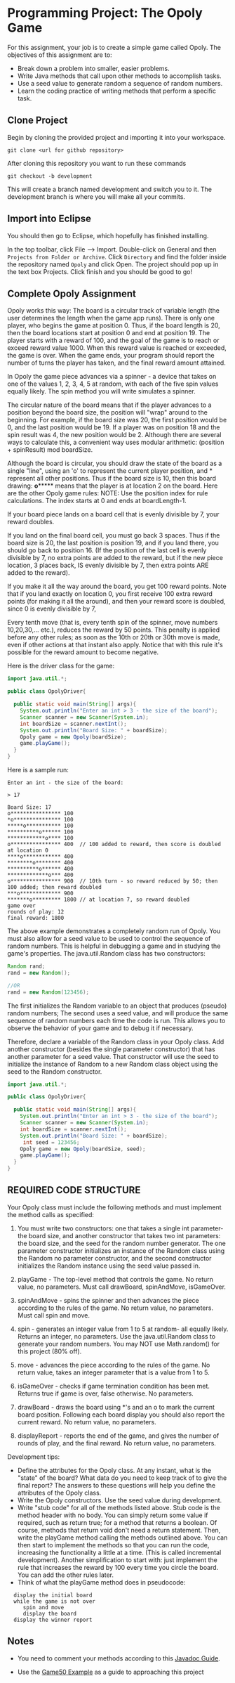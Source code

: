 # Programming Project: The Opoly Game

For this assignment, your job is to create a simple game called Opoly.
The objectives of this assignment are to:

- Break down a problem into smaller, easier problems.
- Write Java methods that call upon other methods to accomplish tasks.
- Use a seed value to generate random a sequence of random numbers.
- Learn the coding practice of writing methods that perform a specific task.

## Clone Project

Begin by cloning the provided project and importing it into your workspace.

`git clone <url for github repository>`

After cloning this repository you want to run these commands

`git checkout -b development`

This will create a branch named development and switch you to it. The development branch is where you will make all your commits.

## Import into Eclipse

You should then go to Eclipse, which hopefully has finished installing.

In the top toolbar, click File --> Import. Double-click on General and then `Projects from Folder or Archive`. Click `Directory` and find the folder inside the repository named `Opoly` and click Open. The project should pop up in the text box Projects. Click finish and you should be good to go!

## Complete Opoly Assignment

Opoly works this way: The board is a circular track of variable length (the user determines the length when the game app runs). There is only one player, who begins the game at position 0.
Thus, if the board length is 20, then the board locations start at position 0 and end at position 19. The player starts with a reward of 100, and the goal of the game is to reach or exceed reward value 1000. When this reward value is reached or exceeded, the game is over. When the game ends, your program should report the number of turns the player has taken, and the final reward amount attained.

In Opoly the game piece advances via a spinner - a device that takes on one of the values 1, 2, 3, 4, 5 at random, with each of the five spin values equally likely. The spin method you will write simulates a spinner.

The circular nature of the board means that if the player advances to a position beyond the board size, the position will "wrap" around to the beginning. For example, if the board size was 20, the first position would be 0, and the last position would be 19. If a player was on position 18 and the spin result was 4, the new position would be 2. Although there are several ways to calculate this, a convenient way uses modular arithmetic: (position + spinResult) mod boardSize.

Although the board is circular, you should draw the state of the board as a single "line", using an 'o' to represent the current player position, and \* represent all other positions.
Thus if the board size is 10, then this board drawing:
**o**\*\*\*\*\*
means that the player is at location 2 on the board.
Here are the other Opoly game rules:
NOTE: Use the position index for rule calculations. The index starts at 0 and ends at boardLength-1.

If your board piece lands on a board cell that is evenly divisible by 7, your reward doubles.

If you land on the final board cell, you must go back 3 spaces. Thus if the board size is 20, the last position is position 19, and if you land there, you should go back to position 16. (If the position of the last cell is evenly divisible by 7, no extra points are added to the reward, but if the new piece location, 3 places back, IS evenly divisible by 7, then extra points ARE added to the reward).

If you make it all the way around the board, you get 100 reward points. Note that if you land exactly on location 0, you first receive 100 extra reward points (for making it all the around), and then your reward score is doubled, since 0 is evenly divisible by 7,

Every tenth move (that is, every tenth spin of the spinner, move numbers 10,20,30,... etc.), reduces the reward by 50 points. This penalty is applied before any other rules; as soon as the 10th or 20th or 30th move is made, even if other actions at that instant also apply. Notice that with this rule it's possible for the reward amount to become negative.

Here is the driver class for the game:

```java
import java.util.*;

public class OpolyDriver{

  public static void main(String[] args){
    System.out.println("Enter an int > 3 - the size of the board");
    Scanner scanner = new Scanner(System.in);
    int boardSize = scanner.nextInt();
    System.out.println("Board Size: " + boardSize);
    Opoly game = new Opoly(boardSize);
    game.playGame();
  }
}
```

Here is a sample run:

```
Enter an int - the size of the board:

> 17

Board Size: 17
o**************** 100
*o*************** 100
*****o*********** 100
**********o****** 100
************o**** 100
o**************** 400  // 100 added to reward, then score is doubled at location 0
****o************ 400
********o******** 400
**********o****** 400
*************o*** 400
o**************** 900  // 10th turn - so reward reduced by 50; then 100 added; then reward doubled
***o************* 900
*******o********* 1800 // at location 7, so reward doubled
game over
rounds of play: 12
final reward: 1800
```

The above example demonstrates a completely random run of Opoly. You must also allow for a seed value to be used to control the sequence of random numbers. This is helpful in debugging a game and in studying the game's properties.
The java.util.Random class has two constructors:

```java
Random rand;
rand = new Random();

//OR
rand = new Random(123456);
```

The first initializes the Random variable to an object that produces (pseudo) random numbers; The second uses a seed value, and will produce the same sequence of random numbers each time the code is run. This allows you to observe the behavior of your game and to debug it if necessary.

Therefore, declare a variable of the Random class in your Opoly class. Add another constructor (besides the single parameter constructor) that has another parameter for a seed value. That constructor will use the seed to initialize the instance of Random to a new Random class object using the seed to the Random constructor.

```java
import java.util.*;

public class OpolyDriver{

  public static void main(String[] args){
    System.out.println("Enter an int > 3 - the size of the board");
    Scanner scanner = new Scanner(System.in);
    int boardSize = scanner.nextInt();
    System.out.println("Board Size: " + boardSize);
     int seed = 123456;
    Opoly game = new Opoly(boardSize, seed);
    game.playGame();
  }
}
```

## REQUIRED CODE STRUCTURE

Your Opoly class must include the following methods and must implement the method calls as specified:

1. You must write two constructors: one that takes a single int parameter- the board size, and another constructor that takes two int parameters: the board size, and the seed for the random number generator. The one parameter constructor initializes an instance of the Random class using the Random no parameter constructor, and the second constructor initializes the Random instance using the seed value passed in.

2. playGame - The top-level method that controls the game. No return value, no parameters. Must call drawBoard, spinAndMove, isGameOver.

3. spinAndMove - spins the spinner and then advances the piece according to the rules of the game. No return value, no parameters. Must call spin and move.

4. spin - generates an integer value from 1 to 5 at random- all equally likely. Returns an integer, no parameters. Use the java.util.Random class to generate your random numbers. You may NOT use Math.random() for this project (80% off).

5. move - advances the piece according to the rules of the game. No return value, takes an integer parameter that is a value from 1 to 5.

6. isGameOver - checks if game termination condition has been met. Returns true if game is over, false otherwise. No parameters.

7. drawBoard - draws the board using \*'s and an o to mark the current board position. Following each board display you should also report the current reward. No return value, no parameters.

8. displayReport - reports the end of the game, and gives the number of rounds of play, and the final reward. No return value, no parameters.

Development tips:

- Define the attributes for the Opoly class. At any instant, what is the "state" of the board? What data do you need to keep track of to give the final report? The answers to these questions will help you define the attributes of the Opoly class.
- Write the Opoly constructors. Use the seed value during development.
- Write "stub code" for all of the methods listed above. Stub code is the method header with no body. You can simply return some value if required, such as return true; for a method that returns a boolean. Of course, methods that return void don't need a return statement. Then, write the playGame method calling the methods outlined above. You can then start to implement the methods so that you can run the code, increasing the functionality a little at a time. (This is called incremental development). Another simplification to start with: just implement the rule that increases the reward by 100 every time you circle the board. You can add the other rules later.
- Think of what the playGame method does in pseudocode:

```
  display the initial board
  while the game is not over
     spin and move
     display the board
  display the winner report
```

## Notes

- You need to comment your methods according to this [Javadoc Guide](https://github.com/jd12/liferay-portal/blob/master/readme/ADVANCED_JAVADOC_GUIDELINES.markdown).

- Use the [Game50 Example](./ProgrammingSimpleGames.md) as a guide to approaching this project
